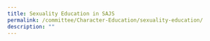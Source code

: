```yaml
---
title: Sexuality Education in SAJS
permalink: /committee/Character-Education/sexuality-education/
description: ""
---
```

